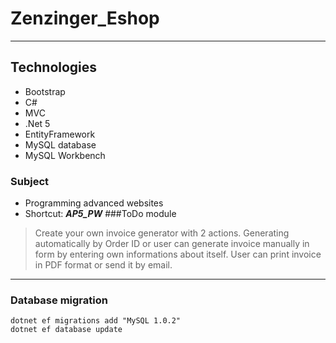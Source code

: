 ﻿# Zenzinger_Eshop
***
## Technologies
* Bootstrap
* C#
* MVC
* .Net 5
* EntityFramework
* MySQL database
* MySQL Workbench
### Subject
* Programming advanced websites
* Shortcut: ***AP5_PW***
###ToDo module
>Create your own invoice generator with 2 actions. Generating automatically
by Order ID or user can generate invoice manually in form by entering own informations
about itself. User can print invoice in PDF format or send it by email.
***
### Database migration
``` 
dotnet ef migrations add "MySQL 1.0.2"
dotnet ef database update
```
